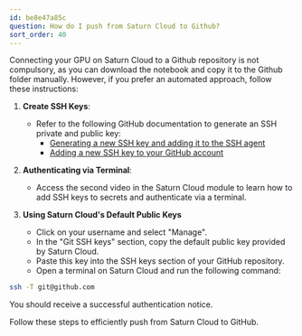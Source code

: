 ```yaml
---
id: be8e47a85c
question: How do I push from Saturn Cloud to Github?
sort_order: 40
---
```


Connecting your GPU on Saturn Cloud to a Github repository is not compulsory, as you can download the notebook and copy it to the Github folder manually. However, if you prefer an automated approach, follow these instructions:

1. **Create SSH Keys**:
   - Refer to the following GitHub documentation to generate an SSH private and public key:
     - [Generating a new SSH key and adding it to the SSH agent](https://docs.github.com/en/authentication/connecting-to-github-with-ssh/generating-a-new-ssh-key-and-adding-it-to-the-ssh-agent)
     - [Adding a new SSH key to your GitHub account](https://docs.github.com/en/authentication/connecting-to-github-with-ssh/adding-a-new-ssh-key-to-your-github-account?tool=webui)

2. **Authenticating via Terminal**:
   - Access the second video in the Saturn Cloud module to learn how to add SSH keys to secrets and authenticate via a terminal.

3. **Using Saturn Cloud's Default Public Keys**
   - Click on your username and select "Manage".
   - In the "Git SSH keys" section, copy the default public key provided by Saturn Cloud.
   - Paste this key into the SSH keys section of your GitHub repository.
   - Open a terminal on Saturn Cloud and run the following command:

```bash
ssh -T git@github.com
```

You should receive a successful authentication notice.

Follow these steps to efficiently push from Saturn Cloud to GitHub.